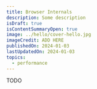 ```yaml
---
title: Browser Internals
description: Some description
isDraft: true
isContentSummaryOpen: true
image: ../hello/cover-hello.jpg
imageCredit: ADD HERE
publishedOn: 2024-01-03
lastUpdatedOn: 2024-01-03
topics:
  - performance
---
```


TODO
